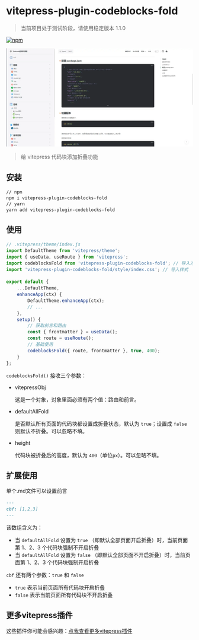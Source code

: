 # vitepress-plugin-codeblocks-fold

> 当前项目处于测试阶段，请使用稳定版本 1.1.0

[![npm](https://img.shields.io/npm/v/vitepress-plugin-codeblocks-fold?color=green)](https://www.npmjs.com/package/vitepress-plugin-codeblocks-fold)

![](./demo.webp)

> 给 vitepress 代码块添加折叠功能

## 安装

```shell
// npm 
npm i vitepress-plugin-codeblocks-fold
// yarn
yarn add vitepress-plugin-codeblocks-fold
```

## 使用

```js
// .vitepress/theme/index.js
import DefaultTheme from 'vitepress/theme';
import { useData, useRoute } from 'vitepress';
import codeblocksFold from 'vitepress-plugin-codeblocks-fold'; // 导入方法
import 'vitepress-plugin-codeblocks-fold/style/index.css'; // 导入样式

export default {
    ...DefaultTheme,
    enhanceApp(ctx) {
        DefaultTheme.enhanceApp(ctx);
        // ...
    },
    setup() {
        // 获取前言和路由
        const { frontmatter } = useData();
        const route = useRoute();
        // 基础使用
        codeblocksFold({ route, frontmatter }, true, 400);
    }
};
```

`codeblocksFold()` 接收三个参数：

- vitepressObj

  这是一个对象，对象里面必须有两个值：路由和前言。

- defaultAllFold

  是否默认所有页面的代码块都设置成折叠状态，默认为 `true`；设置成 `false` 则默认不折叠。可以忽略不填。

- height

  代码块被折叠后的高度，默认为 `400`（单位`px`）。可以忽略不填。

## 扩展使用

单个.md文件可以设置前言

```md
---
cbf: [1,2,3]
---
```

该数组含义为：

- 当 `defaultAllFold` 设置为 `true` （即默认全部页面开启折叠）时，当前页面第 1、2、3 个代码块强制不开启折叠
- 当 `defaultAllFold` 设置为 `false` （即默认全部页面不开启折叠）时，当前页面第 1、2、3 个代码块强制开启折叠

`cbf` 还有两个参数：`true` 和 `false`

- `true` 表示当前页面所有代码块开启折叠
- `false` 表示当前页面所有代码块不开启折叠

## 更多vitepress插件

这些插件你可能会感兴趣：[点我查看更多vitepress插件](https://github.com/T-miracle/vitepress-plugins)

